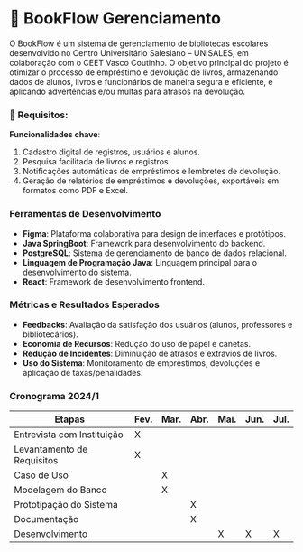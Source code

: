 
# 📖 BookFlow Gerenciamento

O BookFlow é um sistema de gerenciamento de bibliotecas escolares desenvolvido no Centro Universitário Salesiano – UNISALES, em colaboração com o CEET Vasco Coutinho. O objetivo principal do projeto é otimizar o processo de empréstimo e devolução de livros, armazenando dados de alunos, livros e funcionários de maneira segura e eficiente, e aplicando advertências e/ou multas para atrasos na devolução.

### 📜 Requisitos:

**Funcionalidades chave**:
1. Cadastro digital de registros, usuários e alunos.
2. Pesquisa facilitada de livros e registros. 
3. Notificações automáticas de empréstimos e lembretes de devolução. 
4. Geração de relatórios de empréstimos e devoluções, exportáveis em formatos como PDF e Excel.

### Ferramentas de Desenvolvimento

- **Figma**: Plataforma colaborativa para design de interfaces e protótipos.
- **Java SpringBoot**: Framework para desenvolvimento do backend.
- **PostgreSQL**: Sistema de gerenciamento de banco de dados relacional.
- **Linguagem de Programação Java**: Linguagem principal para o desenvolvimento do sistema.
- **React**: Framework de desenvolvimento frontend.

### Métricas e Resultados Esperados

- **Feedbacks**: Avaliação da satisfação dos usuários (alunos, professores e bibliotecários).
- **Economia de Recursos**: Redução do uso de papel e canetas.
- **Redução de Incidentes**: Diminuição de atrasos e extravios de livros.
- **Uso do Sistema**: Monitoramento de empréstimos, devoluções e aplicação de taxas/penalidades.

### Cronograma 2024/1

| Etapas                       | Fev. | Mar. | Abr. | Mai. | Jun. | Jul. |
|------------------------------|------|------|------|------|------|------|
| Entrevista com Instituição   | X    |      |      |      |      |      |
| Levantamento de Requisitos   | X    |      |      |      |      |      |
| Caso de Uso                  |      | X    |      |      |      |      |
| Modelagem do Banco           |      | X    |      |      |      |      |
| Prototipação do Sistema      |      |      | X    |      |      |      |
| Documentação                 |      |      | X    |      |      |      |
| Desenvolvimento              |      |      |      | X    | X    | X    |
